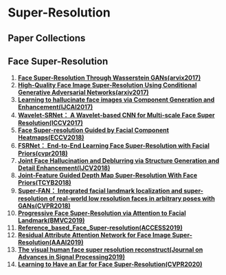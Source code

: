# Super-Resolution
## Paper Collections  
## Face Super-Resolution  
1. **[Face Super-Resolution Through Wasserstein GANs(arvix2017)](https://arxiv.org/pdf/1705.02438.pdf)**  
2. **[High-Quality Face Image Super-Resolution Using Conditional Generative Adversarial Networks(arxiv2017)](https://arxiv.org/abs/1707.00737)**  
3. **[Learning to hallucinate face images via Component Generation and Enhancement(IJCAI2017)](https://www.ijcai.org/Proceedings/2017/633)**  
4. **[Wavelet-SRNet： A Wavelet-based CNN for Multi-scale Face Super Resolution(ICCV2017)](content_ICCV_2017/papers/Huang_Wavelet-SRNet_A_Wavelet-Based_ICCV_2017_paper.pdf)**  
5. **[Face Super-resolution Guided by Facial Component Heatmaps(ECCV2018)](https://openaccess.thecvf.com/content_ECCV_2018/papers/Xin_Yu_Face_Super-resolution_Guided_ECCV_2018_paper.pdf)**  
6. **[FSRNet： End-to-End Learning Face Super-Resolution with Facial Priors(cvpr2018)](https://openaccess.thecvf.com/content_cvpr_2018/papers/Chen_FSRNet_End-to-End_Learning_CVPR_2018_paper.pdf)**  
7. **[Joint Face Hallucination and Deblurring via Structure Generation and Detail Enhancement(IJCV2018)](https://www.researchgate.net/publication/329181486_Joint_Face_Hallucination_and_Deblurring_via_Structure_Generation_and_Detail_Enhancement)**  
8. **[Joint-Feature Guided Depth Map Super-Resolution With Face Priors(TCYB2018)](http://www.icst.pku.edu.cn/struct/Projects/JFSR.html)**  
9. **[Super-FAN： Integrated facial landmark localization and super-resolution of real-world low resolution faces in arbitrary poses with GANs(CVPR2018)](https://openaccess.thecvf.com/content_cvpr_2018/papers/Bulat_Super-FAN_Integrated_Facial_CVPR_2018_paper.pdf)**  
10. **[Progressive Face Super-Resolution via Attention to Facial Landmark(BMVC2019)](https://www.researchgate.net/publication/335337504_Progressive_Face_Super-Resolution_via_Attention_to_Facial_Landmark)**  
11. **[Reference_based_Face_Super-resolution(ACCESS2019)](https://www.researchgate.net/publication/335076105_Reference_based_Face_Super-resolution)**  
12. **[Residual Attribute Attention Network for Face Image Super-Resolution(AAAI2019)](https://aaai.org/ojs/index.php/AAAI/article/view/4937)**  
13. **[The visual human face super resolution reconstruct(Journal on Advances in Signal Processing2019)](https://asp-eurasipjournals.springeropen.com/articles/10.1186/s13634-019-0626-4)**  
14. **[Learning to Have an Ear for Face Super-Resolution(CVPR2020)](https://openaccess.thecvf.com/content_CVPR_2020/papers/Meishvili_Learning_to_Have_an_Ear_for_Face_Super-Resolution_CVPR_2020_paper.pdf)**
